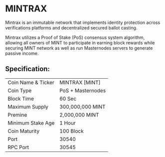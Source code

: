 <h1>MINTRAX</h1>
<p>Mintrax is an immutable network that implements identity protection across verifications platforms and decentralized secured ballot casting.<p>
<p> Mintrax utilizes a Proof of Stake (PoS) consensus system algorithm, allowing all owners of MINT to participate in earning block rewards while securing MINT network as well as run Masternodes servers to generate passive income.<p>

  
 <h2><strong>Specification:</strong></h2>
<table>
<tbody>
<tr>
<td>Coin Name & Ticker</td>
<td>MINTRAX [MINT]</td>
</tr>
<tr>
<td>Coin Type</td>
<td>PoS + Masternodes</td>
</tr>
<tr>
<td>Block Time</td>
<td>60 Sec</td>
</tr>
<tr>
<td>Maximum Supply</td>
<td>300,000,000 MINT</td>
</tr>
<tr>
<td>Premine</td>
<td>2,000,000 MINT</td>
</tr>
<tr>
<td>Minimum Stake Age</td>
<td>1 Hour</td>
</tr>
<tr>
<td>Coin Maturity</td>
<td>100 Block</td>
</tr>
<tr>
<td>Port</td>
<td>30540</td>
</tr>
<tr>
<td>RPC Port</td>
<td>30545</td>
</tr>
